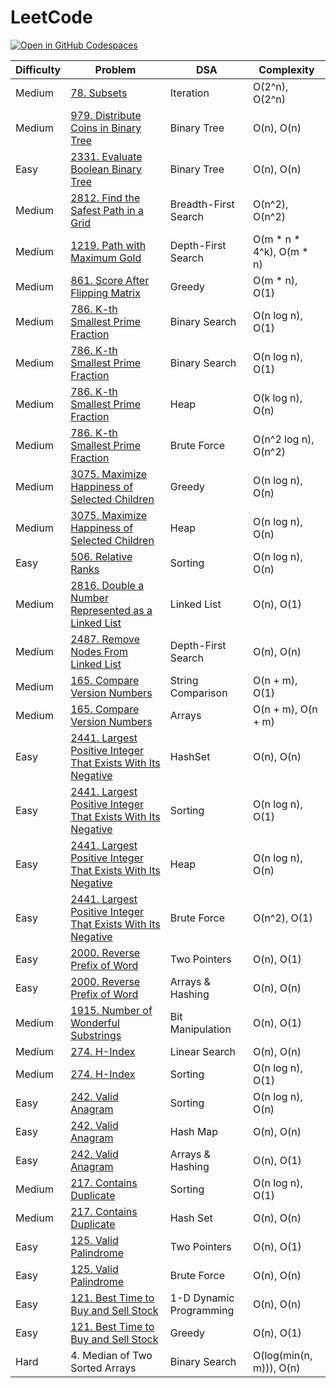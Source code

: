 # LeetCode

[![Open in GitHub Codespaces](https://github.com/codespaces/badge.svg)](https://codespaces.new/datttrian/leetcode)

|Difficulty|Problem                                                                                                                                                                                     |DSA                                           |Complexity                                      |
|----------|--------------------------------------------------------------------------------------------------------------------------------------------------------------------------------------------|----------------------------------------------|------------------------------------------------|
|Medium    |[78. Subsets](https://leetcode.com/problems/subsets/solutions/5191012/iteration-o-2-n-o-2-n/)                                                                                               |Iteration                                     |O(2^n), O(2^n)                                  |
|Medium    |[979. Distribute Coins in Binary Tree](https://leetcode.com/problems/distribute-coins-in-binary-tree/solutions/5172640/binary-tree-o-n-o-n/)                                                |Binary Tree                                   |O(n), O(n)                                      |
|Easy      |[2331. Evaluate Boolean Binary Tree](https://leetcode.com/problems/evaluate-boolean-binary-tree/solutions/5167681/binary-tree-o-n-o-n/)                                                     |Binary Tree                                   |O(n), O(n)                                      |
|Medium    |[2812. Find the Safest Path in a Grid](https://leetcode.com/problems/find-the-safest-path-in-a-grid/solutions/5163057/breadth-first-search-o-n-2-o-n-2/)                                    |Breadth-First Search                          |O(n^2), O(n^2)                                  |
|Medium    |[1219. Path with Maximum Gold](https://leetcode.com/problems/path-with-maximum-gold/solutions/5158830/depth-first-search-om-n-4k-om-n/)                                                     |Depth-First Search                            |O(m * n * 4^k), O(m * n)                        |
|Medium    |[861. Score After Flipping Matrix](https://leetcode.com/problems/score-after-flipping-matrix/solutions/5154445/greedy-o-m-n-o-1/)                                                           |Greedy                                        |O(m * n), O(1)                                  |
|Medium    |[786. K-th Smallest Prime Fraction](https://leetcode.com/problems/k-th-smallest-prime-fraction/solutions/5141298/binary-search-o-n-log-n-o-1/)                                              |Binary Search                                 |O(n log n), O(1)                                |
|Medium    |[786. K-th Smallest Prime Fraction](https://leetcode.com/problems/k-th-smallest-prime-fraction/solutions/5141298/binary-search-o-n-log-n-o-1/)                                              |Binary Search                                 |O(n log n), O(1)                                |
|Medium    |[786. K-th Smallest Prime Fraction](https://leetcode.com/problems/k-th-smallest-prime-fraction/solutions/5141276/heap-ok-log-n-on/)                                                         |Heap                                          |O(k log n), O(n)                                |
|Medium    |[786. K-th Smallest Prime Fraction](https://leetcode.com/problems/k-th-smallest-prime-fraction/solutions/5141279/brute-force-on2-log-n-on2/)                                                |Brute Force                                   |O(n^2 log n), O(n^2)                            |
|Medium    |[3075. Maximize Happiness of Selected Children](https://leetcode.com/problems/maximize-happiness-of-selected-children/solutions/5137420/greedy-on-log-n-on/)                                |Greedy                                        |O(n log n), O(n)                                |
|Medium    |[3075. Maximize Happiness of Selected Children](https://leetcode.com/problems/maximize-happiness-of-selected-children/solutions/5137428/heap-on-log-n-on/)                                  |Heap                                          |O(n log n), O(n)                                |
|Easy      |[506. Relative Ranks](https://leetcode.com/problems/relative-ranks/solutions/5132329/sorting-o-n-log-n-o-n/)                                                                                |Sorting                                       |O(n log n), O(n)                                |
|Medium    |[2816. Double a Number Represented as a Linked List](https://leetcode.com/problems/double-a-number-represented-as-a-linked-list/solutions/5127516/linked-list-on-o1/)                       |Linked List                                   |O(n), O(1)                                      |
|Medium    |[2487. Remove Nodes From Linked List](https://leetcode.com/problems/remove-nodes-from-linked-list/solutions/5122772/depth-first-search-on-on/)                                              |Depth-First Search                            |O(n), O(n)                                      |
|Medium    |[165. Compare Version Numbers](https://leetcode.com/problems/compare-version-numbers/solutions/5108519/string-comparison-o-n-m-o-1/)                                                        |String Comparison                             |O(n + m), O(1)                                  |
|Medium    |[165. Compare Version Numbers](https://leetcode.com/problems/compare-version-numbers/solutions/5108529/arrays-o-n-m-o-n-m/)                                                                 |Arrays                                        |O(n + m), O(n + m)                              |
|Easy      |[2441. Largest Positive Integer That Exists With Its Negative](https://leetcode.com/problems/largest-positive-integer-that-exists-with-its-negative/solutions/5103782/hashset-on-on/)       |HashSet                                       |O(n), O(n)                                      |
|Easy      |[2441. Largest Positive Integer That Exists With Its Negative](https://leetcode.com/problems/largest-positive-integer-that-exists-with-its-negative/solutions/5103777/sorting-on-log-n-o1/) |Sorting                                       |O(n log n), O(1)                                |
|Easy      |[2441. Largest Positive Integer That Exists With Its Negative](https://leetcode.com/problems/largest-positive-integer-that-exists-with-its-negative/solutions/5103774/heap-on-log-n-on/)    |Heap                                          |O(n log n), O(n)                                |
|Easy      |[2441. Largest Positive Integer That Exists With Its Negative](https://leetcode.com/problems/largest-positive-integer-that-exists-with-its-negative/solutions/5103768/brute-force-on2-o1/)  |Brute Force                                   |O(n^2), O(1)                                    |
|Easy      |[2000. Reverse Prefix of Word](https://leetcode.com/problems/reverse-prefix-of-word/solutions/5098519/two-pointers-on-o1/)                                                                  |Two Pointers                                  |O(n), O(1)                                      |
|Easy      |[2000. Reverse Prefix of Word](https://leetcode.com/problems/reverse-prefix-of-word/solutions/5098484/arrays-hashing-o-n-o-n/)                                                              |Arrays & Hashing                              |O(n), O(n)                                      |
|Medium    |[1915. Number of Wonderful Substrings](https://leetcode.com/problems/number-of-wonderful-substrings/solutions/5093362/bit-manipulation-on-o1/)                                              |Bit Manipulation                              |O(n), O(1)                                      |
|Medium    |[274. H-Index](https://leetcode.com/problems/h-index/solutions/5073130/on-on/)                                                                                                              |Linear Search                                 |O(n), O(n)                                      |
|Medium    |[274. H-Index](https://leetcode.com/problems/h-index/solutions/5073117/on-log-n-o1/)                                                                                                        |Sorting                                       |O(n log n), O(1)                                |
|Easy      |[242. Valid Anagram](https://leetcode.com/problems/valid-anagram/solutions/5069033/on-log-n-on/)                                                                                            |Sorting                                       |O(n log n), O(n)                                |
|Easy      |[242. Valid Anagram](https://leetcode.com/problems/valid-anagram/solutions/5069036/on-on/)                                                                                                  |Hash Map                                      |O(n), O(n)                                      |
|Easy      |[242. Valid Anagram](https://leetcode.com/problems/valid-anagram/solutions/5069127/on-o1/)                                                                                                  |Arrays & Hashing                              |O(n), O(1)                                      |
|Medium    |[217. Contains Duplicate](https://leetcode.com/problems/contains-duplicate/solutions/5064035/on-log-n-o1/)                                                                                  |Sorting                                       |O(n log n), O(1)                                |
|Medium    |[217. Contains Duplicate](https://leetcode.com/problems/contains-duplicate/solutions/5064039/on-on/)                                                                                        |Hash Set                                      |O(n), O(n)                                      |
|Easy      |[125. Valid Palindrome](https://leetcode.com/problems/valid-palindrome/solutions/5077373/on-o1/)                                                                                            |Two Pointers                                  |O(n), O(1)                                      |
|Easy      |[125. Valid Palindrome](https://leetcode.com/problems/valid-palindrome/solutions/5077384/on-on/)                                                                                            |Brute Force                                   |O(n), O(n)                                      |
|Easy      |[121. Best Time to Buy and Sell Stock](https://leetcode.com/problems/best-time-to-buy-and-sell-stock/solutions/5089939/on-on/)                                                              |1-D Dynamic Programming                       |O(n), O(n)                                      |
|Easy      |[121. Best Time to Buy and Sell Stock](https://leetcode.com/problems/best-time-to-buy-and-sell-stock/solutions/5089933/on-o1/)                                                              |Greedy                                        |O(n), O(1)                                      |
|Hard      |4. Median of Two Sorted Arrays                                                                                                                                                              |Binary Search                                 |O(log(min(n, m))), O(n)                         |
